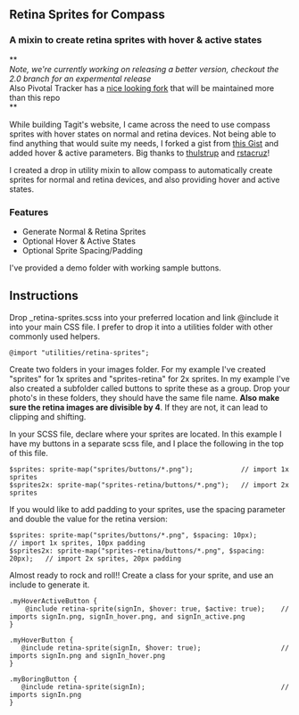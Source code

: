 ## Retina Sprites for Compass
### A mixin to create retina sprites with hover & active states


**  
*Note, we're currently working on releasing a better version, checkout the 2.0 branch for an expermental release*  
Also Pivotal Tracker has a [nice looking fork](https://github.com/pivotaltracker/Retina-Sprites-for-Compass) that will be maintained more than this repo  
**



While building Tagit's website, I came across the need to use compass sprites with hover states on normal and retina devices. Not being able to find anything that would suite my needs, I forked a gist from [this Gist](https://gist.github.com/2140082) and added hover & active parameters. Big thanks to [thulstrup](https://github.com/thulstrup) and  [rstacruz](https://github.com/rstacruz)!

I created a drop in utility mixin to allow compass to automatically create sprites for normal and retina devices, and also providing hover and active states.

### Features

* Generate Normal & Retina Sprites
* Optional Hover & Active States
* Optional Sprite Spacing/Padding


I've provided a demo folder with working sample buttons.

## Instructions

Drop _retina-sprites.scss into your preferred location and link @include it into your main CSS file. I prefer to drop it into a utilities folder with other commonly used helpers.

    @import "utilities/retina-sprites";

Create two folders in your images folder. For my example I've created "sprites" for 1x sprites and "sprites-retina" for 2x sprites. In my example I've also created a subfolder called buttons to sprite these as a group. Drop your photo's in these folders, they should have the same file name. **Also make sure the retina images are divisible by 4**. If they are not, it can lead to clipping and shifting.

In your SCSS file, declare where your sprites are located. In this example I have my buttons in a separate scss file, and I place the following in the top of this file.

    $sprites: sprite-map("sprites/buttons/*.png");            // import 1x sprites
    $sprites2x: sprite-map("sprites-retina/buttons/*.png");   // import 2x sprites
    
If you would like to add padding to your sprites, use the spacing parameter and double the value for the retina version:

    $sprites: sprite-map("sprites/buttons/*.png", $spacing: 10px);            // import 1x sprites, 10px padding
    $sprites2x: sprite-map("sprites-retina/buttons/*.png", $spacing: 20px);   // import 2x sprites, 20px padding

Almost ready to rock and roll!! Create a class for your sprite, and use an include to generate it.
 	
	.myHoverActiveButton {
		@include retina-sprite(signIn, $hover: true, $active: true);    // imports signIn.png, signIn_hover.png, and signIn_active.png
	}

    .myHoverButton {
	   @include retina-sprite(signIn, $hover: true);                    // imports signIn.png and signIn_hover.png
    }

    .myBoringButton {
       @include retina-sprite(signIn);                                  // imports signIn.png
    }


